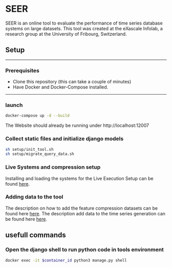 
# SEER

SEER is an online tool to evaluate the performance of time series database systems on large datasets.
This tool was created at the eXascale Infolab, a research group at the University of Fribourg, Switzerland. 

## Setup
___
###  Prerequisites
[//]: # (- Ubuntu 20 &#40;including Ubuntu derivatives, e.g., Xubuntu&#41;; 128 GB RAM)
- Clone this repository (this can take a couple of minutes)
- Have Docker and Docker-Compose installed.
___


### launch
```bash
docker-compose up -d --build
```  
The Website should already be running under http://localhost:12007


### Collect static files and initialize django models

```bash
sh setup/init_tool.sh
sh setup/migrate_query_data.sh
```

[//]: # (### Load query data into django models)

[//]: # (Open the django shell)

[//]: # (```bash)

[//]: # (docker exec -it $container_id python3 manage.py shell)

[//]: # (```)

[//]: # (Inside the shell execute the following commands:)

[//]: # (```python)

[//]: # (from djangoProject.models.load_query_data import load_offline_query_data)

[//]: # (load_offline_query_data&#40;&#41;)

[//]: # (```)

[//]: # (Quit the django shell using Ctr-Z.)


###  Live Systems and compression setup 
Installing and loading the systems for the Live Execution Setup can be found [here](systems/README.md).


### Adding data to the tool
The description on how to add the feature compression datasets can be found here  [here](compression_data/README.md).
The description add data to the time series generation can be found here  [here](generation/README.md).


## usefull commands

### Open the django shell to run python code in tools environment

```bash
docker exec -it $container_id python3 manage.py shell
```